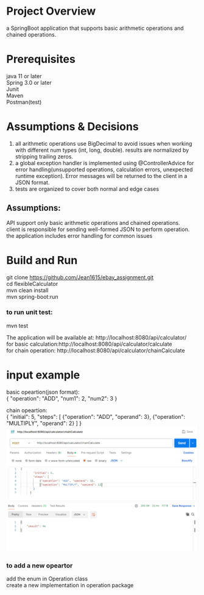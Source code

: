 # Project Overview
a SpringBoot application that supports basic arithmetic operations and chained operations.

# Prerequisites
java 11 or later  
Spring 3.0 or later  
Junit  
Maven  
Postman(test)  

# Assumptions & Decisions
1. all arithmetic operations use BigDecimal to avoid issues when working with different num types (int, long, double). results are normalized by stripping trailing zeros.  
2. a global exception handler is implemented using @ControllerAdvice for error handling(unsupported operations, calculation errors, unexpected runtime exception). Error messages will be returned to the client in a JSON format.  
3. tests are organized to cover both normal and edge cases
## Assumptions:
API support only basic arithmetic operations and chained operations.  
client is responsible for sending well-formed JSON to perform operation.   
the application includes error handling for common issues    

# Build and Run
git clone  https://github.com/Jean1615/ebay_assignment.git  
cd flexibleCalculator  
mvn clean install  
mvn spring-boot:run  

### to run unit test:
mvn test  

The application will be available at: http://localhost:8080/api/calculator/  
for basic calculation:http://localhost:8080/api/calculator/calculate  
for chain operation: http://localhost:8080/api/calculator/chainCalculate  

# input  example
basic opeartion(json format):  
{
"operation": "ADD",
"num1": 2,
"num2": 3
}  

chain opeartion:  
{
"initial": 5,
"steps": [
{"operation": "ADD", "operand": 3},
{"operation": "MULTIPLY", "operand": 2}
]
}  
![img.png](img.png)
### to add a new opeartor
add the enum in Operation class  
create a new implementation in operation package  



